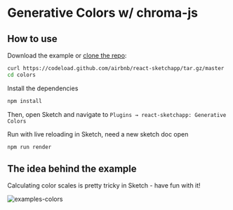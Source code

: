 # Generative Colors w/ chroma-js

## How to use

Download the example or [clone the repo](http://github.com/airbnb/react-sketchapp):

```bash
curl https://codeload.github.com/airbnb/react-sketchapp/tar.gz/master | tar -xz --strip=2 react-sketchapp-master/examples/colors
cd colors
```

Install the dependencies

```bash
npm install
```

Then, open Sketch and navigate to `Plugins → react-sketchapp: Generative Colors`

Run with live reloading in Sketch, need a new sketch doc open

```bash
npm run render
```

## The idea behind the example

Calculating color scales is pretty tricky in Sketch - have fun with it!

![examples-colors](https://cloud.githubusercontent.com/assets/591643/24778153/efc76cdc-1add-11e7-93dd-0351f8f428c0.png)

